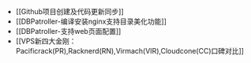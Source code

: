 - [[Github项目创建及代码更新同步]]
- [[DBPatroller-编译安装nginx支持目录美化功能]]
- [[DBPatroller-支持web页面配置]]
- [[VPS新四大金刚：Pacificrack(PR),Racknerd(RN),Virmach(VIR),Cloudcone(CC)口碑对比]]
